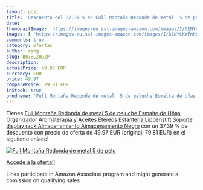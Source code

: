```yaml
---
layout: post
title: 'Descuento del 37.39 % en Full Montaña Redonda de metal  5 de pelu'
date: 
thumbnailImage: 'https://images-eu.ssl-images-amazon.com/images/I/61NYCKWfnKL._SL200_.jpg'
images: [ 'https://images-eu.ssl-images-amazon.com/images/I/61NYCKWfnKL._SL200_.jpg' ]
comments: true
category: ofertas
author: ring
slug: B07BLZHGZP
description:
actualPrice: 49.97 EUR
currency: EUR
price: 49.97
comparePrice: 79.81 EUR
inStock: true
prodname: 'Full Montaña Redonda de metal  5 de peluche Esmalte de Uñas Organizador Aromaterapia y Aceites Etéreos Estantería Lippenstift Soporte display rack Almacenamiento Almacenamiento  Negro'
---
```


Tienes [Full Montaña Redonda de metal  5 de peluche Esmalte de Uñas Organizador Aromaterapia y Aceites Etéreos Estantería Lippenstift Soporte display rack Almacenamiento Almacenamiento  Negro](https://www.amazon.es/dp/B07BLZHGZP/?tag=tolees-21) con un 37.39 % de descuento con precio de oferta de 49.97 EUR (original: 79.81 EUR) en el siguiente enlace!

[![Full Montaña Redonda de metal  5 de pelu](https://images-eu.ssl-images-amazon.com/images/I/61NYCKWfnKL._SL200_.jpg)](https://www.amazon.es/dp/B07BLZHGZP/?tag=tolees-21)

[Accede a la oferta!!](https://www.amazon.es/dp/B07BLZHGZP/?tag=tolees-21)

Links participate in Amazon Associate program and might generate a comission on qualifying sales


